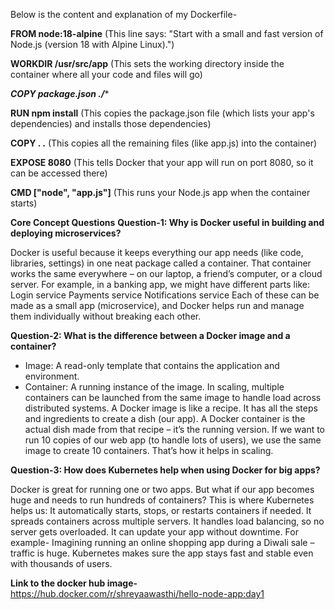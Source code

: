 Below is the content and explanation of my Dockerfile-

**FROM node:18-alpine**
(This line says: "Start with a small and fast version of Node.js (version 18 with Alpine Linux).")

**WORKDIR /usr/src/app**
(This sets the working directory inside the container where all your code and files will go)

****COPY package*.json ./****

**RUN npm install**
(This copies the package.json file (which lists your app's dependencies) and installs those dependencies)

**COPY . .**
(This copies all the remaining files (like app.js) into the container)

**EXPOSE 8080**
(This tells Docker that your app will run on port 8080, so it can be accessed there)

**CMD ["node", "app.js"]**
(This runs your Node.js app when the container starts)

**Core Concept Questions**
**Question-1: Why is Docker useful in building and deploying microservices?**

Docker is useful because it keeps everything our app needs (like code, libraries, settings) in one neat package called a container. That container works the same everywhere – on our laptop, a friend’s computer, or a cloud server.
For example, in a banking app, we might have different parts like:
Login service
Payments service
Notifications service
Each of these can be made as a small app (microservice), and Docker helps run and manage them individually without breaking each other.

**Question-2: What is the difference between a Docker image and a container?**
- Image: A read-only template that contains the application and environment.
- Container: A running instance of the image.
In scaling, multiple containers can be launched from the same image to handle load across distributed systems.
A Docker image is like a recipe. It has all the steps and ingredients to create a dish (our app). A Docker container is the actual dish made from that recipe – it’s the running version. If we want to run 10 copies of our web app (to handle lots of users), we use the same image to create 10 containers. That’s how it helps in scaling.

**Question-3: How does Kubernetes help when using Docker for big apps?**

Docker is great for running one or two apps. But what if our app becomes huge and needs to run hundreds of containers? This is where Kubernetes helps us:
It automatically starts, stops, or restarts containers if needed.
It spreads containers across multiple servers.
It handles load balancing, so no server gets overloaded.
It can update your app without downtime.
For example- Imagining running an online shopping app during a Diwali sale – traffic is huge. Kubernetes makes sure the app stays fast and stable even with thousands of users.

**Link to the docker hub image-**
https://hub.docker.com/r/shreyaawasthi/hello-node-app:day1
